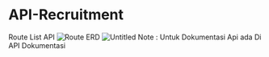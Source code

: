 # API-Recruitment

Route List API
![Route](https://user-images.githubusercontent.com/85096618/190113747-98468256-90b7-4722-9f5b-1009c9e98a6b.png)
ERD 
![Untitled](https://user-images.githubusercontent.com/85096618/190114234-43f74527-53d6-491a-8d80-8b82c940ee7e.png)
Note : Untuk Dokumentasi Api ada Di API Dokumentasi
